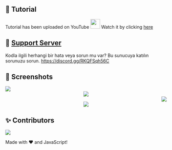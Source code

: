 
## 📝 Tutorial
Tutorial has been uploaded on YouTube <img src="https://www.youtube.com/about/static/svgs/icons/brand-resources/YouTube_icon_full-color.svg?cache=f2ec7a5" width="30px"> Watch it by clicking [here](https://www.youtube.com/watch?v=p4lP96Tiv9s)

## 📝 [Support Server](https://discord.gg/a9SHDpD)
Kodla ilgili herhangi bir hata veya sorun mu var? Bu sunucuya katılın sorunuzu sorun. https://discord.gg/RKQFSqh56C

## 📸 Screenshots

<div align="left"><img src=https://media.discordapp.net/attachments/845233155711303701/845233168193421322/unknown.png?width=414&height=657></div><div align="center"><img src=https://media.discordapp.net/attachments/845233155711303701/845233604728848414/unknown.png></div><div align="right"><img src=https://media.discordapp.net/attachments/845233155711303701/981659156366893066/unknown.png></div>

<div align="center"><img src="https://media.discordapp.net/attachments/845233155711303701/981659342099062835/unknown.png"></div>



## ✨ Contributors


<a href="https://github.com/SudhanPlayz/Discord-MusicBot/graphs/contributors">
  <img src="https://contributors-img.web.app/image?repo=SudhanPlayz/Discord-MusicBot" />
</a>

Made with :heart: and JavaScript!
